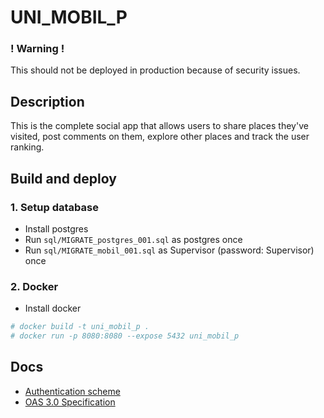 # UNI_MOBIL_P

### ! Warning !
This should not be deployed in production because of security issues.

## Description
This is the complete social app that allows users to share places they've visited, post comments on them, explore other places and track the user ranking.

## Build and deploy
### 1. Setup database
- Install postgres
- Run `sql/MIGRATE_postgres_001.sql` as postgres once
- Run `sql/MIGRATE_mobil_001.sql` as Supervisor (password: Supervisor) once

### 2. Docker
- Install docker
```bash
# docker build -t uni_mobil_p .
# docker run -p 8080:8080 --expose 5432 uni_mobil_p
```

## Docs
- [Authentication scheme](https://datatracker.ietf.org/doc/html/rfc7617)
- [OAS 3.0 Specification](docs/oas-3.0.0.json)
